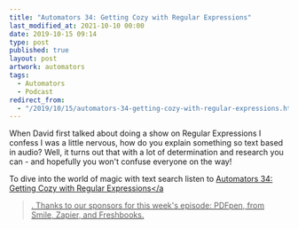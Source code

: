 ```yaml
---
title: "Automators 34: Getting Cozy with Regular Expressions"
last_modified_at: 2021-10-10 00:00
date: 2019-10-15 09:14
type: post
published: true
layout: post
artwork: automators
tags:
  - Automators
  - Podcast
redirect_from:
  - "/2019/10/15/automators-34-getting-cozy-with-regular-expressions.html"
---
```



  When David first talked about doing a show on Regular Expressions I confess I
  was a little nervous, how do you explain something so text based in audio?
  Well, it turns out that with a lot of determination and research you can - and
  hopefully you won't confuse everyone on the way!  

<!--more-->

  To dive into the world of magic with text search listen to
  <a href="https://relay.fm/automators/34"
    >Automators 34: Getting Cozy with Regular Expressions</a
  >. Thanks to our sponsors for this week's episode: PDFpen, from Smile, Zapier,
  and Freshbooks.  
